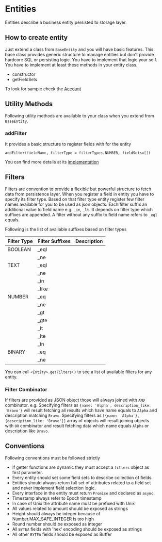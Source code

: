 # Entities

Entities describe a business entity persisted to storage layer.

## How to create entity

Just extend a class from `BaseEntity` and you will have basic features. This base class provides generic structure to manage entities but don't provide hardcore SQL or persisting logic. You have to implement that logic your self. You have to implement at least these methods in your entity class.

* constructor
* getFieldSets

To look for sample check the [Account](./entities/account.js)

## Utility Methods

Following utility methods are available to your class when you extend from `BaseEntity`.

### addFilter

It provides a basic structure to register fields with for the entity

```
addFilter(fieldName, filterType = filterTypes.NUMBER, fieldSets=[])
```

You can find more details at its [implementation](./entities/base_entity.js#L63)

## Filters

Filters are convention to provide a flexible but powerful structure to fetch data from persistence layer. When you register a field in entity you have to specify its filter type. Based on that filter type entity register few filter names available for you to be used as json objects. Each filter suffix an additional value to field name e.g. `_in`, `_lt`. It depends on filter type which suffixes are appended. A filter without any suffix to field name refers to `_eql` equals.

Following is the list of available suffixes based on filter types

| Filter Type | Filter Suffixes | Description |
| ----------- | --------------- | ----------- |
| BOOLEAN     | \_eql           |             |
|             | \_ne            |             |
| TEXT        | \_eql           |             |
|             | \_ne            |             |
|             | \_in            |             |
|             | \_like          |             |
| NUMBER      | \_eq            |             |
|             | \_ne            |             |
|             | \_gt            |             |
|             | \_gte           |             |
|             | \_lt            |             |
|             | \_lte           |             |
|             | \_in            |             |
| BINARY      | \_eq            |             |
|             | \_ne            |             |

You can call `<Entity>.getFilters()` to see a list of available filters for any entity.

### Filter Combinator

If filters are provided as JSON object those will always joined with `AND` combinator. e.g. Specifying filters as `{name: 'Alpha', description_like: 'Bravo'}` will result fetching all results which have name equals to `Alpha` and description matching `Bravo`. Specifying filters as `[{name: 'Alpha'}, {description_like: 'Bravo'}]` array of objects will result joining objects with `OR` combinator and result fetching data which name equals `Alpha` or description like `Bravo`.

## Conventions

Following conventions must be followed strictly

* If getter functions are dynamic they must accept a `fitlers` object as first parameter.
* Every entity should set some field sets to describe collection of fields.
* Entities should always return full set of attributes related to a field set and never implement field selection logic.
* Every interface in the entity must return `Promise` and declared as `async`.
* Timestamp always refer to Epoch timestamp
* In case of Unix the attribute name must be prefixed with Unix
* All values related to amount should be exposed as strings
* Height should always be integer because of Number.MAX_SAFE_INTEGER is too high
* Round number should be exposed as integer
* All `BYTEA` fields with 'hex' encoding should be exposed as strings
* All other `BYTEA` fields should be exposed as Buffer
